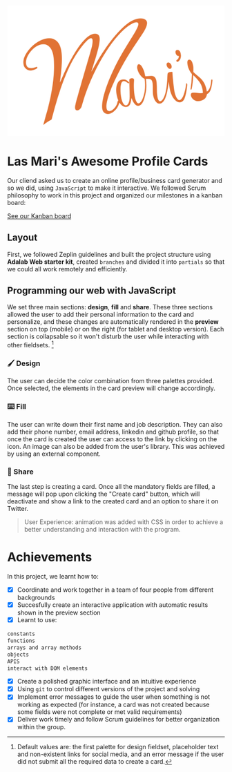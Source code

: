 ![Las Mari's logo](./src/images/maris_logo_readme.svg)

# Las Mari's Awesome Profile Cards

Our cliend asked us to create an online profile/business card generator and so we did, using `JavaScript` to make it interactive.
We followed Scrum philosophy to work in this project and organized our milestones in a kanban board:

[See our Kanban board](https://github.com/Adalab/project-promo-o-module-2-team-9/projects/1)

## Layout

First, we followed Zeplin guidelines and built the project structure using **Adalab Web starter kit**, created `branches` and divided it into `partials` so that we could all work remotely and efficiently.

## Programming our web with JavaScript

We set three main sections: **design**, **fill** and **share**. These three sections allowed the user to add their personal information to the card and personalize, and these changes are automatically rendered in the **preview** section on top (mobile) or on the right (for tablet and desktop version).
Each section is collapsable so it won't disturb the user while interacting with other fieldsets. [^1]

### :paintbrush: Design

The user can decide the color combination from three palettes provided. Once selected, the elements in the card preview will change accordingly.

### :keyboard: Fill

The user can write down their first name and job description. They can also add their phone number, email address, linkedin and github profile, so that once the card is created the user can access to the link by clicking on the icon.
An image can also be added from the user's library. This was achieved by using an external component.

### :incoming_envelope: Share

The last step is creating a card. Once all the mandatory fields are filled, a message will pop upon clicking the "Create card" button, which will deactivate and show a link to the created card and an option to share it on Twitter.

> User Experience: animation was added with CSS in order to achieve a better understanding and interaction with the program.

# Achievements

In this project, we learnt how to:

- [x] Coordinate and work together in a team of four people from different backgrounds
- [x] Succesfully create an interactive application with automatic results shown in the preview section
- [x] Learnt to use:

```
constants
functions
arrays and array methods
objects
APIS
interact with DOM elements
```

- [x] Create a polished graphic interface and an intuitive experience
- [x] Using `git` to control different versions of the project and solving
- [x] Implement error messages to guide the user when something is not working as expected (for instance, a card was not created because some fields were not complete or met valid requirements)
- [x] Deliver work timely and follow Scrum guidelines for better organization within the group.

[^1]: Default values are: the first palette for design fieldset, placeholder text and non-existent links for social media, and an error message if the user did not submit all the required data to create a card.
